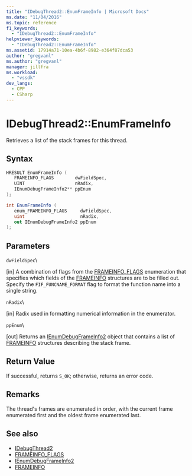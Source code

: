 ```yaml
---
title: "IDebugThread2::EnumFrameInfo | Microsoft Docs"
ms.date: "11/04/2016"
ms.topic: reference
f1_keywords:
  - "IDebugThread2::EnumFrameInfo"
helpviewer_keywords:
  - "IDebugThread2::EnumFrameInfo"
ms.assetid: 17914a71-10ea-4b6f-8982-e364f87dca53
author: "gregvanl"
ms.author: "gregvanl"
manager: jillfra
ms.workload:
  - "vssdk"
dev_langs:
  - CPP
  - CSharp
---
```

# IDebugThread2::EnumFrameInfo
Retrieves a list of the stack frames for this thread.

## Syntax

```cpp
HRESULT EnumFrameInfo ( 
   FRAMEINFO_FLAGS        dwFieldSpec,
   UINT                   nRadix,
   IEnumDebugFrameInfo2** ppEnum
);
```

```csharp
int EnumFrameInfo ( 
   enum_FRAMEINFO_FLAGS     dwFieldSpec,
   uint                     nRadix,
   out IEnumDebugFrameInfo2 ppEnum
);
```

## Parameters
 `dwFieldSpec`\

 [in] A combination of flags from the [FRAMEINFO_FLAGS](../../../extensibility/debugger/reference/frameinfo-flags.md) enumeration that specifies which fields of the [FRAMEINFO](../../../extensibility/debugger/reference/frameinfo.md) structures are to be filled out. Specify the `FIF_FUNCNAME_FORMAT` flag to format the function name into a single string.

 `nRadix`\

 [in] Radix used in formatting numerical information in the enumerator.

 `ppEnum`\

 [out] Returns an [IEnumDebugFrameInfo2](../../../extensibility/debugger/reference/ienumdebugframeinfo2.md) object that contains a list of [FRAMEINFO](../../../extensibility/debugger/reference/frameinfo.md) structures describing the stack frame.

## Return Value
 If successful, returns `S_OK`; otherwise, returns an error code.

## Remarks
 The thread's frames are enumerated in order, with the current frame enumerated first and the oldest frame enumerated last.

## See also
- [IDebugThread2](../../../extensibility/debugger/reference/idebugthread2.md)
- [FRAMEINFO_FLAGS](../../../extensibility/debugger/reference/frameinfo-flags.md)
- [IEnumDebugFrameInfo2](../../../extensibility/debugger/reference/ienumdebugframeinfo2.md)
- [FRAMEINFO](../../../extensibility/debugger/reference/frameinfo.md)